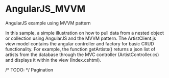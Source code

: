 # AngularJS_MVVM
AngularJS example using MVVM pattern


In this sample, a simple illustration on how to pull data from a nested object or collection using AngularJS and the MVVM pattern. The ArtistClient.js view model contains the angular controller and factory for basic CRUD functionality. For example, the function getArtists() returns a json list of artists from the database through the MVC controller (ArtistController.cs) and displays it within the view (Index.cshtml).

/* TODO: */
Pagination
